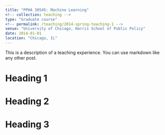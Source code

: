```yaml
---
title: "PPHA 30545: Machine Learning"
<!-- collection: teaching -->
type: "Graduate course"
<!-- permalink: /teaching/2014-spring-teaching-1 -->
venue: "University of Chicago, Harris School of Public Policy"
date: 2014-01-01
location: "Chicago, IL"
---
```


This is a description of a teaching experience. You can use markdown like any other post.

Heading 1
======

Heading 2
======

Heading 3
======
